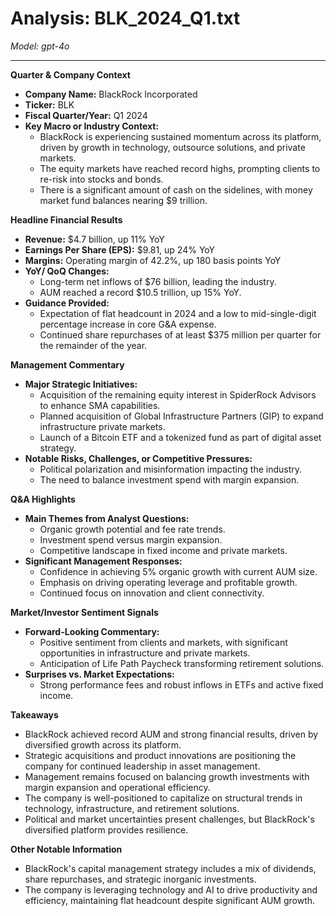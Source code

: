 # Analysis: BLK_2024_Q1.txt

*Model: gpt-4o*

---

**Quarter & Company Context**

- **Company Name:** BlackRock Incorporated
- **Ticker:** BLK
- **Fiscal Quarter/Year:** Q1 2024
- **Key Macro or Industry Context:**
  - BlackRock is experiencing sustained momentum across its platform, driven by growth in technology, outsource solutions, and private markets.
  - The equity markets have reached record highs, prompting clients to re-risk into stocks and bonds.
  - There is a significant amount of cash on the sidelines, with money market fund balances nearing $9 trillion.

**Headline Financial Results**

- **Revenue:** $4.7 billion, up 11% YoY
- **Earnings Per Share (EPS):** $9.81, up 24% YoY
- **Margins:** Operating margin of 42.2%, up 180 basis points YoY
- **YoY/ QoQ Changes:**
  - Long-term net inflows of $76 billion, leading the industry.
  - AUM reached a record $10.5 trillion, up 15% YoY.
- **Guidance Provided:**
  - Expectation of flat headcount in 2024 and a low to mid-single-digit percentage increase in core G&A expense.
  - Continued share repurchases of at least $375 million per quarter for the remainder of the year.

**Management Commentary**

- **Major Strategic Initiatives:**
  - Acquisition of the remaining equity interest in SpiderRock Advisors to enhance SMA capabilities.
  - Planned acquisition of Global Infrastructure Partners (GIP) to expand infrastructure private markets.
  - Launch of a Bitcoin ETF and a tokenized fund as part of digital asset strategy.
- **Notable Risks, Challenges, or Competitive Pressures:**
  - Political polarization and misinformation impacting the industry.
  - The need to balance investment spend with margin expansion.

**Q&A Highlights**

- **Main Themes from Analyst Questions:**
  - Organic growth potential and fee rate trends.
  - Investment spend versus margin expansion.
  - Competitive landscape in fixed income and private markets.
- **Significant Management Responses:**
  - Confidence in achieving 5% organic growth with current AUM size.
  - Emphasis on driving operating leverage and profitable growth.
  - Continued focus on innovation and client connectivity.

**Market/Investor Sentiment Signals**

- **Forward-Looking Commentary:**
  - Positive sentiment from clients and markets, with significant opportunities in infrastructure and private markets.
  - Anticipation of Life Path Paycheck transforming retirement solutions.
- **Surprises vs. Market Expectations:**
  - Strong performance fees and robust inflows in ETFs and active fixed income.

**Takeaways**

- BlackRock achieved record AUM and strong financial results, driven by diversified growth across its platform.
- Strategic acquisitions and product innovations are positioning the company for continued leadership in asset management.
- Management remains focused on balancing growth investments with margin expansion and operational efficiency.
- The company is well-positioned to capitalize on structural trends in technology, infrastructure, and retirement solutions.
- Political and market uncertainties present challenges, but BlackRock's diversified platform provides resilience.

**Other Notable Information**

- BlackRock's capital management strategy includes a mix of dividends, share repurchases, and strategic inorganic investments.
- The company is leveraging technology and AI to drive productivity and efficiency, maintaining flat headcount despite significant AUM growth.